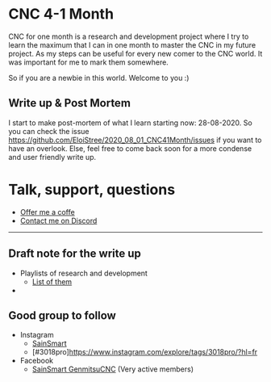 # CNC 4-1 Month

CNC for one month is a research and development project where I try to learn the maximum that I can in one month to master the CNC in my future project.
As my steps can be useful for every new comer to the CNC world. It was important for me to mark them somewhere.

So if you are a newbie in this world. 
Welcome to you :)

## Write up & Post Mortem
I start to make post-mortem of what I learn starting now: 28-08-2020.
So you can check the issue https://github.com/EloiStree/2020_08_01_CNC41Month/issues if you want to have an overlook.
Else, feel free to come back soon for a more condense and user friendly write up.


# Talk, support, questions
- [Offer me a coffe](https://ko-fi.com/eloistree)
- [Contact me on Discord](https://eloistree.page.link/discord)
---------------------
## Draft note for the write up

- Playlists of research and development
  - [List of them](https://github.com/EloiStree/2020_08_01_CNC41Month/issues/58)
- 

## Good group to follow
- Instagram
  - [SainSmart](https://www.instagram.com/sainsmart/)
  - [#3018pro]https://www.instagram.com/explore/tags/3018pro/?hl=fr
- Facebook
  - [SainSmart GenmitsuCNC](https://www.facebook.com/groups/SainSmart.GenmitsuCNC) (Very active members)
